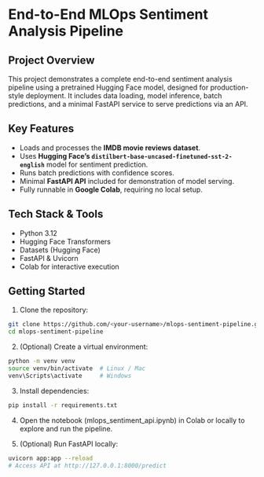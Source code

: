 # End-to-End MLOps Sentiment Analysis Pipeline

## Project Overview
This project demonstrates a complete end-to-end sentiment analysis pipeline using a pretrained Hugging Face model, designed for production-style deployment. It includes data loading, model inference, batch predictions, and a minimal FastAPI service to serve predictions via an API.

## Key Features
- Loads and processes the **IMDB movie reviews dataset**.  
- Uses **Hugging Face’s `distilbert-base-uncased-finetuned-sst-2-english`** model for sentiment prediction.  
- Runs batch predictions with confidence scores.  
- Minimal **FastAPI API** included for demonstration of model serving.  
- Fully runnable in **Google Colab**, requiring no local setup.

## Tech Stack & Tools
- Python 3.12  
- Hugging Face Transformers  
- Datasets (Hugging Face)  
- FastAPI & Uvicorn  
- Colab for interactive execution

## Getting Started
1. Clone the repository:  
```bash
git clone https://github.com/<your-username>/mlops-sentiment-pipeline.git
cd mlops-sentiment-pipeline
```

2. (Optional) Create a virtual environment:
```bash
python -m venv venv
source venv/bin/activate  # Linux / Mac
venv\Scripts\activate     # Windows
```

3. Install dependencies:
```bash
pip install -r requirements.txt
```

4. Open the notebook (mlops_sentiment_api.ipynb) in Colab or locally to explore and run the pipeline.

5. (Optional) Run FastAPI locally:
```bash
uvicorn app:app --reload
# Access API at http://127.0.0.1:8000/predict
```
